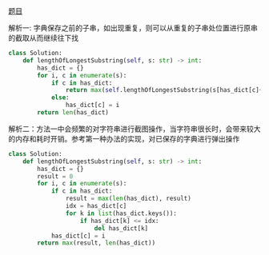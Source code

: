 [题目](https://leetcode-cn.com/problems/longest-substring-without-repeating-characters/)

解析一: 字典保存之前的子串，如出现重复，则可以从重复的子串处位置进行原串的截取从而继续往下找

```python
class Solution:
    def lengthOfLongestSubstring(self, s: str) -> int:
        has_dict = {}
        for i, c in enumerate(s):
            if c in has_dict:
                return max(self.lengthOfLongestSubstring(s[has_dict[c]+1::]), len(has_dict))
            else:
                has_dict[c] = i
        return len(has_dict)
```

解析二：方法一中会频繁的对字符串进行截图操作，当字符串很长时，会带来较大的内存和耗时开销。参考第一种办法的实现，对已保存的字典进行弹出操作

```python
class Solution:
    def lengthOfLongestSubstring(self, s: str) -> int:
        has_dict = {}
        result = 0
        for i, c in enumerate(s):
            if c in has_dict:
                result = max(len(has_dict), result)
                idx = has_dict[c]
                for k in list(has_dict.keys()):
                    if has_dict[k] <= idx:
                        del has_dict[k]
            has_dict[c] = i
        return max(result, len(has_dict))
```